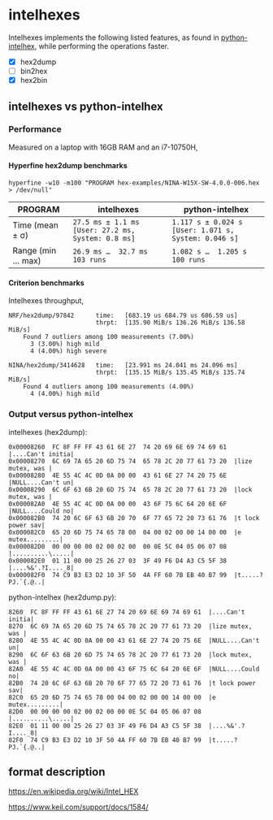 # intelhexes

Intelhexes implements the following listed features, as found in
[python-intelhex](https://github.com/python-intelhex/intelhex), while
performing the operations faster.

- [x] hex2dump
- [ ] bin2hex
- [x] hex2bin

## intelhexes vs python-intelhex

### Performance

Measured on a laptop with 16GB RAM and an i7-10750H,

#### Hyperfine hex2dump benchmarks

`hyperfine -w10 -m100 "PROGRAM hex-examples/NINA-W15X-SW-4.0.0-006.hex > /dev/null"`

| PROGRAM           | intelhexes                                         | python-intelhex                                        |
| ----------------- | ------------------------------------------------   | --------------------------------------------------     |
| Time (mean ± σ)   | `27.5 ms ± 1.1 ms [User: 27.2 ms, System: 0.8 ms]` | `1.117 s ± 0.024 s [User: 1.071 s, System: 0.046 s]` |
| Range (min … max) | `26.9 ms …  32.7 ms 103 runs`                        | `1.082 s …  1.205 s 100 runs` |

#### Criterion benchmarks

Intelhexes throughput,

```
NRF/hex2dump/97842      time:   [683.19 us 684.79 us 686.59 us]
                        thrpt:  [135.90 MiB/s 136.26 MiB/s 136.58 MiB/s]
    Found 7 outliers among 100 measurements (7.00%)
      3 (3.00%) high mild
      4 (4.00%) high severe

NINA/hex2dump/3414628   time:   [23.991 ms 24.041 ms 24.096 ms]
                        thrpt:  [135.15 MiB/s 135.45 MiB/s 135.74 MiB/s]
    Found 4 outliers among 100 measurements (4.00%)
      4 (4.00%) high mild
```

### Output versus python-intelhex

intelhexes (hex2dump):

```
0x00008260  FC 8F FF FF 43 61 6E 27  74 20 69 6E 69 74 69 61  |....Can't initia|
0x00008270  6C 69 7A 65 20 6D 75 74  65 78 2C 20 77 61 73 20  |lize mutex, was |
0x00008280  4E 55 4C 4C 0D 0A 00 00  43 61 6E 27 74 20 75 6E  |NULL....Can't un|
0x00008290  6C 6F 63 6B 20 6D 75 74  65 78 2C 20 77 61 73 20  |lock mutex, was |
0x000082A0  4E 55 4C 4C 0D 0A 00 00  43 6F 75 6C 64 20 6E 6F  |NULL....Could no|
0x000082B0  74 20 6C 6F 63 6B 20 70  6F 77 65 72 20 73 61 76  |t lock power sav|
0x000082C0  65 20 6D 75 74 65 78 00  04 00 02 00 00 14 00 00  |e mutex.........|
0x000082D0  00 00 00 00 02 00 02 00  00 0E 5C 04 05 06 07 08  |..........\.....|
0x000082E0  01 11 00 00 25 26 27 03  3F 49 F6 D4 A3 C5 5F 38  |....%&'.?I...._8|
0x000082F0  74 C9 B3 E3 D2 10 3F 50  4A FF 60 7B EB 40 B7 99  |t.....?PJ.`{.@..|
```

python-intelhex (hex2dump.py):

```
8260  FC 8F FF FF 43 61 6E 27 74 20 69 6E 69 74 69 61  |....Can't initia|
8270  6C 69 7A 65 20 6D 75 74 65 78 2C 20 77 61 73 20  |lize mutex, was |
8280  4E 55 4C 4C 0D 0A 00 00 43 61 6E 27 74 20 75 6E  |NULL....Can't un|
8290  6C 6F 63 6B 20 6D 75 74 65 78 2C 20 77 61 73 20  |lock mutex, was |
82A0  4E 55 4C 4C 0D 0A 00 00 43 6F 75 6C 64 20 6E 6F  |NULL....Could no|
82B0  74 20 6C 6F 63 6B 20 70 6F 77 65 72 20 73 61 76  |t lock power sav|
82C0  65 20 6D 75 74 65 78 00 04 00 02 00 00 14 00 00  |e mutex.........|
82D0  00 00 00 00 02 00 02 00 00 0E 5C 04 05 06 07 08  |..........\.....|
82E0  01 11 00 00 25 26 27 03 3F 49 F6 D4 A3 C5 5F 38  |....%&'.?I...._8|
82F0  74 C9 B3 E3 D2 10 3F 50 4A FF 60 7B EB 40 B7 99  |t.....?PJ.`{.@..|
```

## format description

https://en.wikipedia.org/wiki/Intel_HEX

https://www.keil.com/support/docs/1584/
